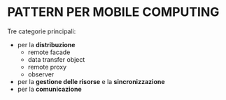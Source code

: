 # PATTERN PER MOBILE COMPUTING

Tre categorie principali: 
- per la **distribuzione**
	- remote facade
	- data transfer object
	- remote proxy
	- observer
- per la **gestione delle risorse** e la **sincronizzazione**
- per la **comunicazione**
